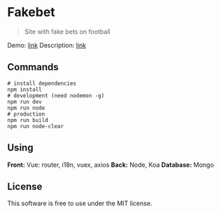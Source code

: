 # Fakebet
> Site with fake bets on football

Demo: [link](https://fakebet.herokuapp.com)
Description: [link](https://fakebet.herokuapp.com/about)

## Commands
    # install dependencies
    npm install
    # development (need nodemon -g)
    npm run dev
    npm run node
    # production
    npm run build
    npm run node-clear

## Using
**Front:** Vue: router, i18n, vuex, axios
**Back:** Node, Koa
**Database:** Mongo

## License
This software is free to use under the MIT license.
